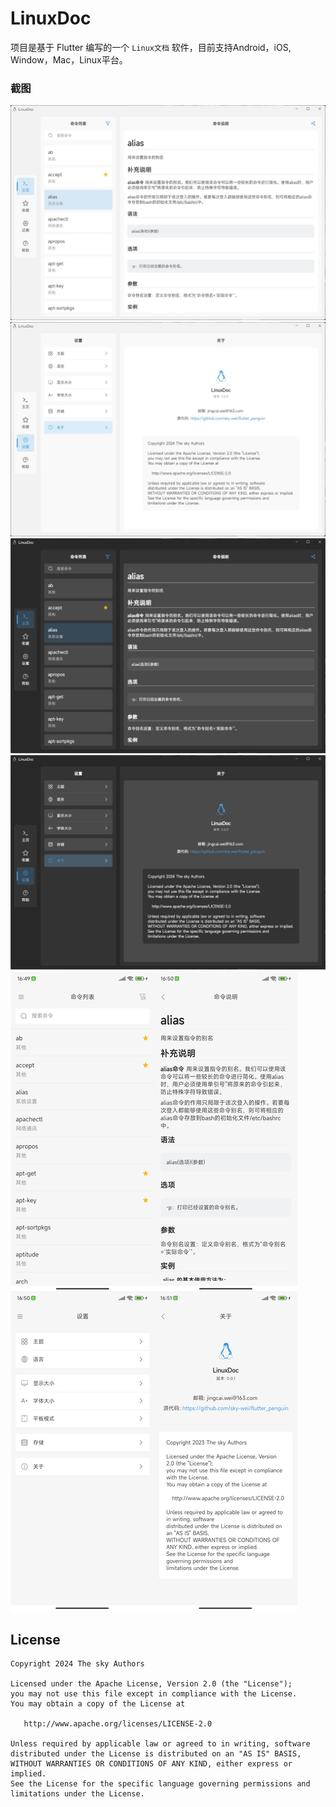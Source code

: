 # LinuxDoc

项目是基于 Flutter 编写的一个 ``Linux文档`` 软件，目前支持Android，iOS, Window，Mac，Linux平台。

### 截图
![](screenshot/screenshot1.jpg)
![](screenshot/screenshot2.jpg)
![](screenshot/screenshot3.jpg)
![](screenshot/screenshot4.jpg)
![](screenshot/screenshot5.jpg)


## License

    Copyright 2024 The sky Authors

    Licensed under the Apache License, Version 2.0 (the "License");
    you may not use this file except in compliance with the License.
    You may obtain a copy of the License at

       http://www.apache.org/licenses/LICENSE-2.0

    Unless required by applicable law or agreed to in writing, software
    distributed under the License is distributed on an "AS IS" BASIS,
    WITHOUT WARRANTIES OR CONDITIONS OF ANY KIND, either express or implied.
    See the License for the specific language governing permissions and
    limitations under the License.